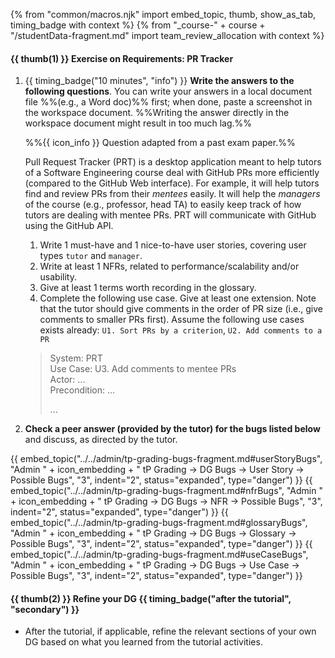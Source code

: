 {% from "common/macros.njk" import embed_topic, thumb, show_as_tab, timing_badge with context %}
{% from "_course-" + course + "/studentData-fragment.md" import team_review_allocation with context %}

#### {{ thumb(1) }} Exercise on Requirements: PR Tracker

1. {{ timing_badge("10 minutes", "info") }} **Write the answers to the following questions**. You can write your answers in a local document file %%(e.g., a Word doc)%% first; when done, paste a screenshot in the workspace document. %%Writing the answer directly in the workspace document might result in too much lag.%%

   <box>

   %%{{ icon_info }} Question adapted from a past exam paper.%%

   <span class="text-monospace">Pull Request Tracker (PRT) is a desktop application meant to help tutors of a Software Engineering course deal with GitHub PRs more efficiently (compared to the GitHub Web interface). For example, it will help tutors find and review PRs from their _mentees_ easily. It will help the _managers_ of the course (e.g., professor, head TA) to easily keep track of how tutors are dealing with mentee PRs. PRT will communicate with GitHub using the GitHub API.</span>

   1. Write 1 must-have and 1 nice-to-have user stories, covering user types `tutor` and `manager`.
   1. Write at least 1 <tooltip content="Non-Functional Requirements">NFRs</tooltip>, related to performance/scalability and/or usability.
   1. Give at least 1 terms worth recording in the glossary.
   1. Complete the following use case. Give at least one extension. Note that the tutor should give comments in the order of PR size (i.e., give comments to smaller PRs first). Assume the following use cases exists already: `U1. Sort PRs by a criterion`, `U2. Add comments to a PR`

   <div class="indented-level2 text-monospace"><blockquote>


   System: PRT<br>
   Use Case: U3. Add comments to mentee PRs<br>
   Actor: ...<br>
   Precondition: ...<br>

   ...
   </blockquote>
   </div>

   </box>

2. **Check a peer answer (provided by the tutor) for the bugs listed below** and discuss, as directed by the tutor.

{{ embed_topic("../../admin/tp-grading-bugs-fragment.md#userStoryBugs", "Admin " + icon_embedding + " tP Grading → DG Bugs → User Story → Possible Bugs", "3", indent="2", status="expanded", type="danger") }}
{{ embed_topic("../../admin/tp-grading-bugs-fragment.md#nfrBugs", "Admin " + icon_embedding + " tP Grading → DG Bugs → NFR → Possible Bugs", "3", indent="2", status="expanded", type="danger") }}
{{ embed_topic("../../admin/tp-grading-bugs-fragment.md#glossaryBugs", "Admin " + icon_embedding + " tP Grading → DG Bugs → Glossary → Possible Bugs", "3", indent="2", status="expanded", type="danger") }}
{{ embed_topic("../../admin/tp-grading-bugs-fragment.md#useCaseBugs", "Admin " + icon_embedding + " tP Grading → DG Bugs → Use Case → Possible Bugs", "3", indent="2", status="expanded", type="danger") }}


#### {{ thumb(2) }} Refine your DG {{ timing_badge("after the tutorial", "secondary") }}

* After the tutorial, if applicable, refine the relevant sections of your own DG based on what you learned from the tutorial activities.
